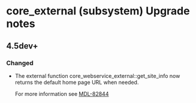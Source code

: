 # core_external (subsystem) Upgrade notes

## 4.5dev+

### Changed

- The external function core_webservice_external::get_site_info now returns the default home page URL when needed.

  For more information see [MDL-82844](https://tracker.moodle.org/browse/MDL-82844)

